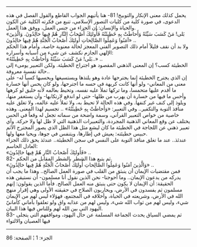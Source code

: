 ------------------------------------------------------------------------

يحمل كذلك معنى الإنكار والتوبيخ! 81- هنا يأتيهم الجواب القاطع والقول
الفصل في هذه الدعوى، في صورة كلية من كليات التصور الإسلامي، تنبع من
فكرته الكلية عن الكون والحياة والإنسان: إن الجزاء من جنس العمل، ووفق هذا
العمل.  
«بَلى! مَنْ كَسَبَ سَيِّئَةً وَأَحاطَتْ بِهِ خَطِيئَتُهُ فَأُولئِكَ أَصْحابُ النَّارِ هُمْ فِيها خالِدُونَ.
وَالَّذِينَ آمَنُوا وَعَمِلُوا الصَّالِحاتِ أُولئِكَ أَصْحابُ الْجَنَّةِ هُمْ فِيها خالِدُونَ» ..  
ولا بد أن نقف قليلاً أمام ذلك التصوير الفني المعجز لحالة معنوية خاصة،
وأمام هذا الحكم الإلهي الجازم نكشف عن شيء من أسبابه وأسراره:  
«بَلى! مَنْ كَسَبَ سَيِّئَةً وَأَحاطَتْ بِهِ خَطِيئَتُهُ..» ..  
الخطيئة كسب؟ إن المعنى الذهني المقصود هو اجتراح الخطيئة. ولكن التعبير
يومىء إلى حالة نفسية معروفة..  
إن الذي يجترح الخطيئة إنما يجترحها عادة وهو يلتذها ويستسيغها ويحسبها
كسباً له- على معنى من المعاني- ولو أنها كانت كريهة في حسه ما اجترحها، ولو
كان يحس أنها خسارة ما أقدم عليها متحمسا، وما تركها تملأ عليه نفسه، وتحيط
بعالمه لأنه خليق لو كرهها وأحس ما فيها من خسارة أن يهرب من ظلها- حتى لو
اندفع لارتكابها- وأن يستغفر منها، ويلوذ إلى كنف غير كنفها. وفي هذه
الحالة لا تحيط به، ولا تملأ عليه عالمه، ولا تغلق عليه منافذ التوبة
والتكفير.. وفي التعبير: «وَأَحاطَتْ بِهِ خَطِيئَتُهُ» .. تجسيم لهذا المعنى. وهذه
خاصية من خواص التعبير القرآني، وسمة واضحة من سماته تجعل له وقعاً في الحس
يختلف عن وقع المعاني الذهنية المجردة، والتعبيرات الذهنية التي لا ظل لها
ولا حركة. وأي تعبير ذهني عن اللجاجة في الخطيئة ما كان ليشع مثل هذا الظل
الذي يصور المجترح الآثم حبيس خطيئته: يعيش في إطارها، ويتنفس في جوها،
ويحيا معها ولها.  
عندئذ.. عند ما تغلق منافذ التوبة على النفس في سجن الخطيئة.. عندئذ يحق
ذلك الجزاء العادل الحاسم:  
«فَأُولئِكَ أَصْحابُ النَّارِ هُمْ فِيها خالِدُونَ» ..  
82- ثم يتبع هذا الشطر بالشطر المقابل من الحكم.  
«وَالَّذِينَ آمَنُوا وَعَمِلُوا الصَّالِحاتِ أُولئِكَ أَصْحابُ الْجَنَّةِ هُمْ فِيها خالِدُونَ» ..  
فمن مقتضيات الإيمان أن ينبثق من القلب في صورة العمل الصالح.. وهذا ما يجب
أن يدركه من يدعون الإيمان.. وما أحوجنا- نحن الذين نقول أنا مسلمون- أن
نستيقن هذه الحقيقة: أن الإيمان لا يكون حتى ينبثق منه العمل الصالح. فأما
الذين يقولون: إنهم مسلمون ثم يفسدون في الأرض، ويحاربون الصلاح في حقيقته
الأولى وهي إقرار منهج الله في الأرض، وشريعته في الحياة، وأخلاقه في
المجتمع، فهؤلاء ليس لهم من الإيمان شيء، وليس لهم من ثواب الله شيء، وليس
لهم من عذابه واق ولو تعلقوا بأماني كأمانيّ اليهود التي بين الله لهم
وللناس فيها هذا البيان.  
83- ثم يمضي السياق يحدث الجماعة المسلمة عن حال اليهود، ومواقفهم التي
يتجلى فيها العصيان والالتواء

------------------------------------------------------------------------

الجزء: 1 ¦ الصفحة: 86
